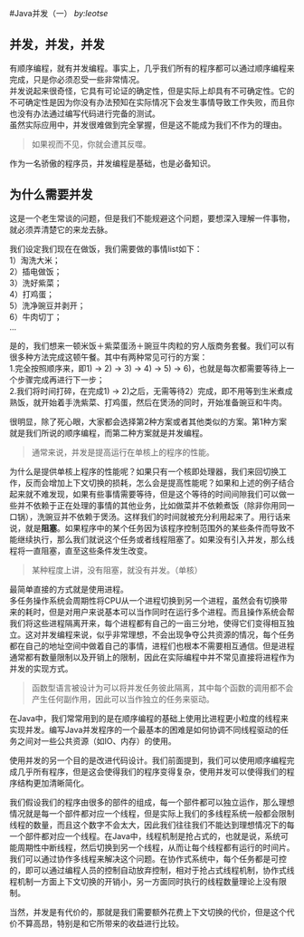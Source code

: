 #Java并发（一）
_by:leotse_

## 并发，并发，并发
有顺序编程，就有并发编程。事实上，几乎我们所有的程序都可以通过顺序编程来完成，只是你必须忍受一些非常情况。  
并发说起来很奇怪，它具有可论证的确定性，但是实际上却具有不可确定性。它的不可确定性是因为你没有办法预知在实际情况下会发生事情导致工作失败，而且你也没有办法通过编写代码进行完备的测试。  
虽然实际应用中，并发很难做到完全掌握，但是这不能成为我们不作为的理由。
>如果视而不见，你就会遭其反噬。

作为一名骄傲的程序员，并发编程是基础，也是必备知识。

## 为什么需要并发
这是一个老生常谈的问题，但是我们不能规避这个问题，要想深入理解一件事物，就必须弄清楚它的来龙去脉。

我们设定我们现在在做饭，我们需要做的事情list如下：  
1）淘洗大米；  
2）插电做饭；  
3）洗好紫菜；  
4）打鸡蛋；  
5）洗净豌豆并剥开；  
6）牛肉切丁；  
...

是的，我们想来一顿米饭＋紫菜蛋汤＋豌豆牛肉粒的穷人版商务套餐。我们可以有很多种方法完成这顿午餐。其中有两种常见可行的方案：  
1.完全按照顺序来，即1) -> 2) -> 3) -> 4) -> 5) -> 6)，也就是每次都需要等待上一个步骤完成再进行下一步；  
2.我们将时间打碎，在完成1) -> 2)之后，无需等待2）完成，即不用等到生米煮成熟饭，就开始着手洗紫菜、打鸡蛋，然后在煲汤的同时，开始准备豌豆和牛肉。

很明显，除了死心眼，大家都会选择第2种方案或者其他类似的方案。第1种方案就是我们所说的顺序编程，而第二种方案就是并发编程。

>通常来说，并发是提高运行在单核上的程序的性能。

为什么是提供单核上程序的性能呢？如果只有一个核即处理器，我们来回切换工作，反而会增加上下文切换的损耗，怎么会是提高性能呢？如果和上述的例子结合起来就不难发现，如果有些事情需要等待，但是这个等待的时间间隙我们可以做一些并不依赖于正在处理的事情的其他业务，比如做菜并不依赖煮饭（除非你用同一口锅），洗豌豆并不依赖于煲汤。这样我们的时间就被充分利用起来了。用行话来说，就是**阻塞**。如果程序中的某个任务因为该程序控制范围外的某些条件而导致不能继续执行，那么我们就说这个任务或者线程阻塞了。如果没有引入并发，那么线程将一直阻塞，直至这些条件发生改变。

>某种程度上讲，没有阻塞，就没有并发。（单核）

最简单直接的方式就是使用进程。  
多任务操作系统会周期性将CPU从一个进程切换到另一个进程，虽然会有切换带来的耗时，但是对用户来说基本可以当作同时在运行多个进程。而且操作系统会帮我们将这些进程隔离开来，每个进程都有自己的一亩三分地，使得它们变得相互独立。这对并发编程来说，似乎非常理想，不会出现争夺公共资源的情况，每个任务都在自己的地址空间中做着自己的事情，进程们也根本不需要相互通信。但是进程通常都有数量限制以及开销上的限制，因此在实际编程中并不常见直接将进程作为并发的实现方式。

>函数型语言被设计为可以将并发任务彼此隔离，其中每个函数的调用都不会产生任何副作用，因此可以当作独立的任务来驱动。

在Java中，我们常常用到的是在顺序编程的基础上使用比进程更小粒度的线程来实现并发。编写Java并发程序的一个最基本的困难是如何协调不同线程驱动的任务之间对一些公共资源（如IO、内存）的使用。

使用并发的另一个目的是改进代码设计。我们前面提到，我们可以使用顺序编程完成几乎所有程序，但是这会使得我们的程序变得复杂，使用并发可以使得我们的程序结构更加清晰简化。

我们假设我们的程序由很多的部件的组成，每一个部件都可以独立运作，那么理想情况就是每一个部件都对应一个线程，但是实际上我们的多线程系统一般都会限制线程的数量，而且这个数字不会太大，因此我们往往我们不能达到理想情况下的每一个部件都对应一个线程。在Java中，线程机制是抢占式的，也就是说，系统可能周期性中断线程，然后切换到另一个线程，从而让每个线程都有运行的时间片。我们可以通过协作多线程来解决这个问题。在协作式系统中，每个任务都是可控的，即可以通过编程人员的控制自动放弃控制，相对于抢占式线程机制，协作式线程机制一方面上下文切换的开销小，另一方面同时执行的线程数量理论上没有限制。

当然，并发是有代价的，那就是我们需要额外花费上下文切换的代价，但是这个代价不算高昂，特别是和它所带来的收益进行比较。

